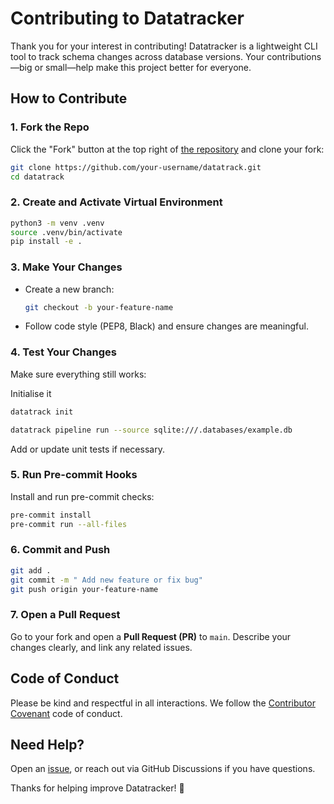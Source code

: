 # Contributing to Datatracker

Thank you for your interest in contributing!
Datatracker is a lightweight CLI tool to track schema changes across database versions. Your contributions—big or small—help make this project better for everyone.


## How to Contribute

### 1. Fork the Repo

Click the "Fork" button at the top right of [the repository](https://github.com/nrnavaneet/datatrack) and clone your fork:

```bash
git clone https://github.com/your-username/datatrack.git
cd datatrack
```

### 2. Create and Activate Virtual Environment

```bash
python3 -m venv .venv
source .venv/bin/activate
pip install -e .
```

### 3. Make Your Changes

- Create a new branch:
  ```bash
  git checkout -b your-feature-name
  ```

- Follow code style (PEP8, Black) and ensure changes are meaningful.

### 4. Test Your Changes

Make sure everything still works:

Initialise it
```bash
datatrack init
```

```bash
datatrack pipeline run --source sqlite:///.databases/example.db
```

Add or update unit tests if necessary.

### 5. Run Pre-commit Hooks

Install and run pre-commit checks:

```bash
pre-commit install
pre-commit run --all-files
```

### 6. Commit and Push

```bash
git add .
git commit -m " Add new feature or fix bug"
git push origin your-feature-name
```

### 7. Open a Pull Request

Go to your fork and open a **Pull Request (PR)** to `main`.
Describe your changes clearly, and link any related issues.


## Code of Conduct

Please be kind and respectful in all interactions.
We follow the [Contributor Covenant](https://www.contributor-covenant.org/version/2/1/code_of_conduct/) code of conduct.


## Need Help?

Open an [issue](https://github.com/nrnavaneet/datatrack/issues), or reach out via GitHub Discussions if you have questions.

Thanks for helping improve Datatracker! 💙
